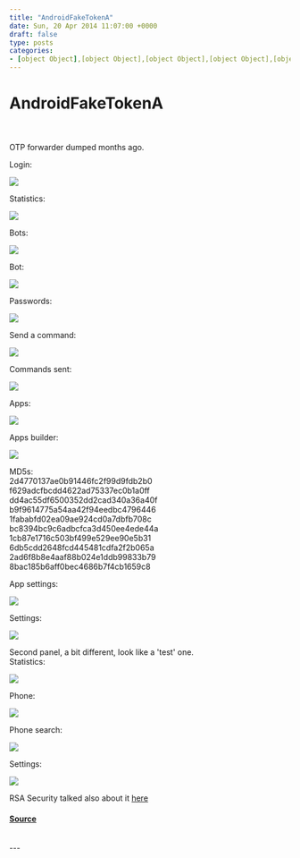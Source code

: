 ```yaml
---
title: "AndroidFakeTokenA"
date: Sun, 20 Apr 2014 11:07:00 +0000
draft: false
type: posts
categories: 
- [object Object],[object Object],[object Object],[object Object],[object Object],[object Object]
---
```

# AndroidFakeTokenA

<br/>

<br/>
OTP forwarder dumped months ago.  
  
Login:  

[![](https://blogger.googleusercontent.com/img/b/R29vZ2xl/AVvXsEi9bf6LrIl99slYpJGtwaHTxAbshCD16vntPzsszqJqklEIs0q9d8wYIOsYp6n1uZ7nu063PM-sCkXDhZKqhK_IxItV0lbVrwrLB7s0GgWm2jiRpphzM9UmRz7KlXF8ZZ7nxhZQe28ECW0/s1600/28-11-2013+21-15-57.png)](https://blogger.googleusercontent.com/img/b/R29vZ2xl/AVvXsEi9bf6LrIl99slYpJGtwaHTxAbshCD16vntPzsszqJqklEIs0q9d8wYIOsYp6n1uZ7nu063PM-sCkXDhZKqhK_IxItV0lbVrwrLB7s0GgWm2jiRpphzM9UmRz7KlXF8ZZ7nxhZQe28ECW0/s1600/28-11-2013+21-15-57.png)

  
Statistics:  

[![](https://blogger.googleusercontent.com/img/b/R29vZ2xl/AVvXsEgiCG5ndLNT3yXjXgBXcHgsNmJFaqCmMe-y6q-xWW-hNkGyZytK86NvuqqgAQnJE65Yn8jXTWwpCC0jRUEMP5UJ87WR1EQ72nPC5YGBrc7Ne_IPV8gzYzl7X3SYIzrRwgpw74FK6dCT-sQ/s400/28-11-2013+21-17-31.png)](https://blogger.googleusercontent.com/img/b/R29vZ2xl/AVvXsEgiCG5ndLNT3yXjXgBXcHgsNmJFaqCmMe-y6q-xWW-hNkGyZytK86NvuqqgAQnJE65Yn8jXTWwpCC0jRUEMP5UJ87WR1EQ72nPC5YGBrc7Ne_IPV8gzYzl7X3SYIzrRwgpw74FK6dCT-sQ/s1600/28-11-2013+21-17-31.png)

  
Bots:  

[![](https://blogger.googleusercontent.com/img/b/R29vZ2xl/AVvXsEivFqvKbtBXkJuw12emDH7weFZcR8fESuYkn70u7wxBE8-krBpkMd-f7gkpitqaHKDQQeCzjGpDW9CfAey_MRBuMhJ5TaCdn9zinGuqLIvluWxeLmITEyAZFtQpGjq9hD4p-P0z9ckvkxo/s400/28-11-2013+22-42-48.png)](https://blogger.googleusercontent.com/img/b/R29vZ2xl/AVvXsEivFqvKbtBXkJuw12emDH7weFZcR8fESuYkn70u7wxBE8-krBpkMd-f7gkpitqaHKDQQeCzjGpDW9CfAey_MRBuMhJ5TaCdn9zinGuqLIvluWxeLmITEyAZFtQpGjq9hD4p-P0z9ckvkxo/s1600/28-11-2013+22-42-48.png)

  
Bot:  

[![](https://blogger.googleusercontent.com/img/b/R29vZ2xl/AVvXsEi7BxfVwKGsH0OMCrQl2FHXudi0HEplMzy5GrtB2f0zjSygUBqj2Doz4RZh2N7wUbp6zxc3HrAWnHvSvCW0-8psuhLiSVx3xk6VI-9771M8I-ORLkCYLWHXq_HmSmBLjJcpXxw15n234Vk/s400/28-11-2013+23-49-37.png)](https://blogger.googleusercontent.com/img/b/R29vZ2xl/AVvXsEi7BxfVwKGsH0OMCrQl2FHXudi0HEplMzy5GrtB2f0zjSygUBqj2Doz4RZh2N7wUbp6zxc3HrAWnHvSvCW0-8psuhLiSVx3xk6VI-9771M8I-ORLkCYLWHXq_HmSmBLjJcpXxw15n234Vk/s1600/28-11-2013+23-49-37.png)

  
Passwords:  

[![](https://blogger.googleusercontent.com/img/b/R29vZ2xl/AVvXsEh2-TkR_bNrkR1CCU9PcCvkZ5yYI6zGE40gUwxekdTpZcnP_fO2neI7W9KjIFEZjI-I1fTMSkNwDFRKM9lHfFqNT1UUhptdjCDRYy5YP221CHEOK_CE8xe7GsOZXcZAqNg-x-i7C0unu0s/s400/28-11-2013+23-50-28.png)](https://blogger.googleusercontent.com/img/b/R29vZ2xl/AVvXsEh2-TkR_bNrkR1CCU9PcCvkZ5yYI6zGE40gUwxekdTpZcnP_fO2neI7W9KjIFEZjI-I1fTMSkNwDFRKM9lHfFqNT1UUhptdjCDRYy5YP221CHEOK_CE8xe7GsOZXcZAqNg-x-i7C0unu0s/s1600/28-11-2013+23-50-28.png)

  
Send a command:  

[![](https://blogger.googleusercontent.com/img/b/R29vZ2xl/AVvXsEhje_CMYqgPPVvcdyjhyKxsF_mYoTwQiOXQffFNY0NU7pBQE63A7ZS6aExapCHTSS4FC-Yldmb92l2V0QYhQGAOjgFDtxJmwyTwIWnPpYCPEkgoySCmgYvIYmy7YIa-Yemyopv5YahhIE8/s400/28-11-2013+23-50-45.png)](https://blogger.googleusercontent.com/img/b/R29vZ2xl/AVvXsEhje_CMYqgPPVvcdyjhyKxsF_mYoTwQiOXQffFNY0NU7pBQE63A7ZS6aExapCHTSS4FC-Yldmb92l2V0QYhQGAOjgFDtxJmwyTwIWnPpYCPEkgoySCmgYvIYmy7YIa-Yemyopv5YahhIE8/s1600/28-11-2013+23-50-45.png)

  
Commands sent:  

[![](https://blogger.googleusercontent.com/img/b/R29vZ2xl/AVvXsEhOTVrQNhrBNdTNd3JFD1ij4FmZW-drms_8OqKMvgQ5b5nJPrcO15814XhyphenhyphenyD-S1ewtTOSEYQ92k4vlR6wNx00Bnz7o_v2hLWuo3riv7ss1xAkbfLjTdhnKgwPusQ_vuxLpO2iBd2e3tEY/s400/28-11-2013+23-47-33.png)](https://blogger.googleusercontent.com/img/b/R29vZ2xl/AVvXsEhOTVrQNhrBNdTNd3JFD1ij4FmZW-drms_8OqKMvgQ5b5nJPrcO15814XhyphenhyphenyD-S1ewtTOSEYQ92k4vlR6wNx00Bnz7o_v2hLWuo3riv7ss1xAkbfLjTdhnKgwPusQ_vuxLpO2iBd2e3tEY/s1600/28-11-2013+23-47-33.png)

  
Apps:  

[![](https://blogger.googleusercontent.com/img/b/R29vZ2xl/AVvXsEiYy18mwUick97vBupUwbzDjM2splMJctJqPFiX75isNO0Jt3yr4UCis0p3ic37jecr-P2g0p6Yu_a3NUjPyakIntitXZMRvmuMX1cigcyJQRnkkjpkXqjL7qQSRFF7wOZkX_Xjt5PtDt8/s400/28-11-2013+23-47-48.png)](https://blogger.googleusercontent.com/img/b/R29vZ2xl/AVvXsEiYy18mwUick97vBupUwbzDjM2splMJctJqPFiX75isNO0Jt3yr4UCis0p3ic37jecr-P2g0p6Yu_a3NUjPyakIntitXZMRvmuMX1cigcyJQRnkkjpkXqjL7qQSRFF7wOZkX_Xjt5PtDt8/s1600/28-11-2013+23-47-48.png)

  
Apps builder:  

[![](https://blogger.googleusercontent.com/img/b/R29vZ2xl/AVvXsEj0NeHjulfahNlgtSRa99xajePgWuKejMD05RRvEGQhR71H1EG1HgbyYHc78W_nUDT0eqHQxaHGmwN9gHnxCe2OTDCEVfbEHGsYfELoGh3XHxncfJ73F2D8xnFhjN1VNxrN-irUjEDHoeI/s400/28-11-2013+23-48-10.png)](https://blogger.googleusercontent.com/img/b/R29vZ2xl/AVvXsEj0NeHjulfahNlgtSRa99xajePgWuKejMD05RRvEGQhR71H1EG1HgbyYHc78W_nUDT0eqHQxaHGmwN9gHnxCe2OTDCEVfbEHGsYfELoGh3XHxncfJ73F2D8xnFhjN1VNxrN-irUjEDHoeI/s1600/28-11-2013+23-48-10.png)

  
MD5s:  
2d4770137ae0b91446fc2f99d9fdb2b0  
f629adcfbcdd4622ad75337ec0b1a0ff  
dd4ac55df6500352dd2cad340a36a40f  
b9f9614775a54aa42f94eedbc4796446  
1fababfd02ea09ae924cd0a7dbfb708c  
bc8394bc9c6adbcfca3d450ee4ede44a  
1cb87e1716c503bf499e529ee90e5b31  
6db5cdd2648fcd445481cdfa2f2b065a  
2ad6f8b8e4aaf88b024e1ddb99833b79  
8bac185b6aff0bec4686b7f4cb1659c8  
  
App settings:  

[![](https://blogger.googleusercontent.com/img/b/R29vZ2xl/AVvXsEgxxSQLrwee4v3lgZzXjuSFHLHA3eY-tSWfaCl-6az7zYHPIIypDYfxV6aDut1wcaLhBwF8KUhn3unO55r1gtDIkO6jB8mikbMT8npSSuk0ZnhdsteyiXB7nij6eqvyPBbJOl2H4iH_6m8/s400/28-11-2013+23-48-27.png)](https://blogger.googleusercontent.com/img/b/R29vZ2xl/AVvXsEgxxSQLrwee4v3lgZzXjuSFHLHA3eY-tSWfaCl-6az7zYHPIIypDYfxV6aDut1wcaLhBwF8KUhn3unO55r1gtDIkO6jB8mikbMT8npSSuk0ZnhdsteyiXB7nij6eqvyPBbJOl2H4iH_6m8/s1600/28-11-2013+23-48-27.png)

  
Settings:  

[![](https://blogger.googleusercontent.com/img/b/R29vZ2xl/AVvXsEjEUPcCp6mslti4nOG62l4l-QXakL50Jedbo1W4XiZGCbmQgVCfEASiiQ5Y2Ly9PQJk2tyeyH0cYGmbgCNwrrqaL1OS0ai3-aL2VuPxNNn3Xzxk4HG5UpEXZHIKCpWPAl7RoQMN7HKFAic/s400/28-11-2013+23-48-55.png)](https://blogger.googleusercontent.com/img/b/R29vZ2xl/AVvXsEjEUPcCp6mslti4nOG62l4l-QXakL50Jedbo1W4XiZGCbmQgVCfEASiiQ5Y2Ly9PQJk2tyeyH0cYGmbgCNwrrqaL1OS0ai3-aL2VuPxNNn3Xzxk4HG5UpEXZHIKCpWPAl7RoQMN7HKFAic/s1600/28-11-2013+23-48-55.png)

  
Second panel, a bit different, look like a 'test' one.  
Statistics:  

[![](https://blogger.googleusercontent.com/img/b/R29vZ2xl/AVvXsEhQfwMPHoZvhZimr5jWePoM5TVkVGfQfYRs9OIW3qAjMPjb-joZn__CSjxiWwDtWETkVXdZCuCJK2pkuIoTgB-EULHx2jnZwXUx4u4LerhAfF1-_8uke4WW0GOJ1nzogkoNoUq2k_C2cEA/s400/01-12-2013+16-10-54.png)](https://blogger.googleusercontent.com/img/b/R29vZ2xl/AVvXsEhQfwMPHoZvhZimr5jWePoM5TVkVGfQfYRs9OIW3qAjMPjb-joZn__CSjxiWwDtWETkVXdZCuCJK2pkuIoTgB-EULHx2jnZwXUx4u4LerhAfF1-_8uke4WW0GOJ1nzogkoNoUq2k_C2cEA/s1600/01-12-2013+16-10-54.png)

  
Phone:  

[![](https://blogger.googleusercontent.com/img/b/R29vZ2xl/AVvXsEht6QxR_kUi4F451IFeIeBGgd0iXoqTbcTol5luVgFMMU25IAkTYyLDY9Ep66LpDMCtWK18jHS7jujjeQyf-8s5JXA1sMVSNtYDn_VkgLxWVL5naN3uprtQ28pA6S4JqJ-l6Yhf8MISR4o/s400/01-12-2013+16-14-17.png)](https://blogger.googleusercontent.com/img/b/R29vZ2xl/AVvXsEht6QxR_kUi4F451IFeIeBGgd0iXoqTbcTol5luVgFMMU25IAkTYyLDY9Ep66LpDMCtWK18jHS7jujjeQyf-8s5JXA1sMVSNtYDn_VkgLxWVL5naN3uprtQ28pA6S4JqJ-l6Yhf8MISR4o/s1600/01-12-2013+16-14-17.png)

  
Phone search:  

[![](https://blogger.googleusercontent.com/img/b/R29vZ2xl/AVvXsEjX9buLw1gap0b4RzvxcrUH3tQbdJGLk7GtA5noUf6q-td3ucFQaWWq7Jcer87CWmkLSZ581bYRqjDZuIsvZ-eUhuSzE1vnyN0FeN4nHQxiw_SvQcLE7cqQRqC5dK0FsbFB5aeXNAihYyo/s400/01-12-2013+16-15-04.png)](https://blogger.googleusercontent.com/img/b/R29vZ2xl/AVvXsEjX9buLw1gap0b4RzvxcrUH3tQbdJGLk7GtA5noUf6q-td3ucFQaWWq7Jcer87CWmkLSZ581bYRqjDZuIsvZ-eUhuSzE1vnyN0FeN4nHQxiw_SvQcLE7cqQRqC5dK0FsbFB5aeXNAihYyo/s1600/01-12-2013+16-15-04.png)

  
Settings:  

[![](https://blogger.googleusercontent.com/img/b/R29vZ2xl/AVvXsEgF5xqI3htNP-_3esuK1OMM9e026iq-Iskg3RdfVmKwJ1yWvt3Hgs74br-5uV3dmeKlSzd-J1tmaSHc-ZEaKVhdad82MrPLp1N3AYGQqIO_9CmOWWYVIaPVpFIrjUeY1abuUIVV9RUce7k/s400/01-12-2013+16-17-38.png)](https://blogger.googleusercontent.com/img/b/R29vZ2xl/AVvXsEgF5xqI3htNP-_3esuK1OMM9e026iq-Iskg3RdfVmKwJ1yWvt3Hgs74br-5uV3dmeKlSzd-J1tmaSHc-ZEaKVhdad82MrPLp1N3AYGQqIO_9CmOWWYVIaPVpFIrjUeY1abuUIVV9RUce7k/s1600/01-12-2013+16-17-38.png)

  
RSA Security talked also about it [here](https://blogs.rsa.com/behind-scenes-fake-token-mobile-app-operation/)

#### [Source](https://www.xylibox.com/2014/04/androidfaketokena.html)

<br/>
---
